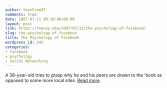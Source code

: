 ```yaml
---
author: SeanFromIT
comments: true
date: 2007-07-11 00:10:00+00:00
layout: post
link: https://feeney.mba/2007/07/11/the-psychology-of-facebook/
slug: the-psychology-of-facebook
title: The Psychology of Facebook
wordpress_id: 242
categories:
- facebook
- psychology
- Social Networking
---
```


A 38-year-old tries to grasp why he and his peers are drawn to the 'book as opposed to some more local sites. [Read more](http://www.socialcomputingmagazine.com/viewcolumn.cfm?colid=458).
